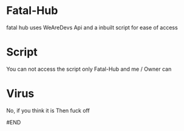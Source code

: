 # Fatal-Hub

fatal hub uses WeAreDevs Api and a inbuilt script for ease of access

# Script

You can not access the script only Fatal-Hub and me / Owner can

# Virus

No, if you think it is Then fuck off

#END

